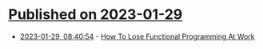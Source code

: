 # [Published on 2023-01-29](index.md)

* [2023-01-29, 08:40:54](https://lobste.rs/s/rwmujs/how_lose_functional_programming_at_work) - [How To Lose Functional Programming At Work](https://robertwpearce.com/how-to-lose-functional-programming-at-work.html)
